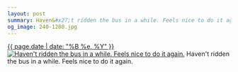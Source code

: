 ```yaml
---
layout: post
summary: Haven&#x27;t ridden the bus in a while. Feels nice to do it again.
og_image: 240-1280.jpg
---
```


<p>
  <time><a href="/240">{{ page.date | date: "%B %e, %Y" }}</a></time>
  <a href="/240"><img src="{{ site.assets_url }}/240-640.jpg" srcset="{{ site.assets_url }}/240-1280.jpg 1280w, {{ site.assets_url }}/240-960.jpg 960w, {{ site.assets_url }}/240-640.jpg 640w, {{ site.assets_url }}/240-320.jpg 320w" sizes="(min-width: 700px) 50vw, calc(100vw - 2rem)" alt="Haven&#x27;t ridden the bus in a while. Feels nice to do it again." /></a>
  <span>Haven&#x27;t ridden the bus in a while. Feels nice to do it again.</span>
</p>
